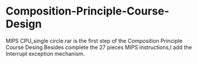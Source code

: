 # Composition-Principle-Course-Design
MIPS CPU_single circle.rar is the first step of the Composition Principle Course Desing.Besides complete the 27 pieces MIPS instructions,I add the Interrupt exception mechanism.
